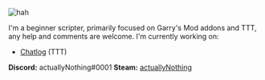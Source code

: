 ![hah](https://emoji.gg/assets/emoji/5139-dog-smile.png)

I'm a beginner scripter, primarily focused on Garry's Mod addons and TTT, any help and comments are welcome. I'm currently working on:
* [Chatlog](https://github.com/actuallyNothing/chatlog/) (TTT)

**Discord:** actuallyNothing#0001
**Steam:** [actuallyNothing](https://steamcommunity.com/id/actuallyNothing)
